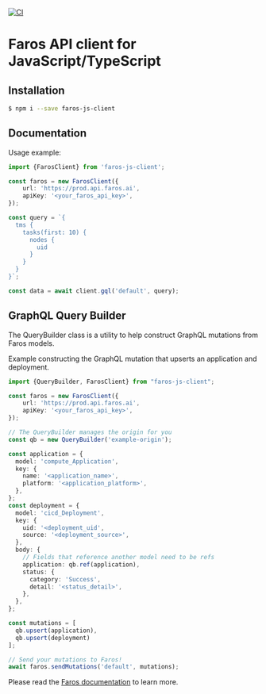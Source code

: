 [![CI](https://github.com/faros-ai/faros-js-client/actions/workflows/ci.yml/badge.svg)](https://github.com/faros-ai/faros-js-client/actions/workflows/ci.yml)

# Faros API client for JavaScript/TypeScript

## Installation
```bash
$ npm i --save faros-js-client
```
## Documentation

Usage example:
```typescript
import {FarosClient} from 'faros-js-client';

const faros = new FarosClient({
    url: 'https://prod.api.faros.ai',
    apiKey: '<your_faros_api_key>',
});

const query = `{
  tms {
    tasks(first: 10) {
      nodes {
        uid
      }
    }
  }
}`;

const data = await client.gql('default', query);
```

## GraphQL Query Builder

The QueryBuilder class is a utility to help construct GraphQL mutations from Faros models.

Example constructing the GraphQL mutation that upserts an application and deployment.

```ts
import {QueryBuilder, FarosClient} from "faros-js-client";

const faros = new FarosClient({
    url: 'https://prod.api.faros.ai',
    apiKey: '<your_faros_api_key>',
});

// The QueryBuilder manages the origin for you
const qb = new QueryBuilder('example-origin');

const application = {
  model: 'compute_Application',
  key: {
    name: '<application_name>',
    platform: '<application_platform>',
  },
};
const deployment = {
  model: 'cicd_Deployment',
  key: {
    uid: '<deployment_uid',
    source: '<deployment_source>',
  },
  body: {
    // Fields that reference another model need to be refs
    application: qb.ref(application),
    status: {
      category: 'Success',
      detail: '<status_detail>',
    },
  },
};

const mutations = [
  qb.upsert(application),
  qb.upsert(deployment)
];

// Send your mutations to Faros!
await faros.sendMutations('default', mutations);
```

Please read the [Faros documentation][farosdocs] to learn more.

[farosdocs]: https://docs.faros.ai
